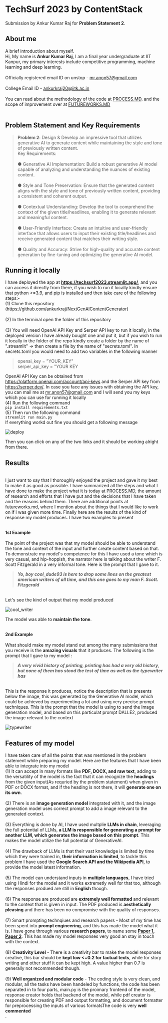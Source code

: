# TechSurf 2023 by ContentStack
Submission by Ankur Kumar Raj for **Problem Statement 2**.
## About me
A brief introduction about myself.
<br> Hi, My name is **Ankur Kumar Raj**, I am a final year undergraduate at IIT Kanpur, my primary interests include competitive programming, machine learning and deep learning. </br>
<br> Officially registered email ID on unstop - mr.anon57@gmail.com </br>
<br> College Email ID - ankurkraj20@iitk.ac.in </br>
<br> You can read about the methodology of the code at [PROCESS.MD](https://github.com/ankurkraj/NextGenAIContentGenerator/blob/main/PROCESS.md). and the scope of improvement over at [FUTUREWORKS.MD](https://github.com/ankurkraj/NextGenAIContentGenerator/blob/main/FUTUREWORKS.md)</br>
<br> 

## Problem Statement and Key Requirements
>**Problem 2**: Design & Develop an impressive tool that utilizes generative AI to generate content while maintaining the style and tone of previously written content.
><br> Key Requirements: </br>
><br> ●	Generative AI Implementation: Build a robust generative AI model capable of analyzing and understanding the nuances of existing content. </br>
><br> ●	Style and Tone Preservation: Ensure that the generated content aligns with the style and tone of previously written content, providing a consistent and coherent output. </br>
><br> ●	Contextual Understanding: Develop the tool to comprehend the context of the given title/headlines, enabling it to generate relevant and meaningful content. </br>
><br> ●	User-Friendly Interface: Create an intuitive and user-friendly interface that allows users to input their existing title/headlines and receive generated content that matches their writing style. </br>
><br> ●	Quality and Accuracy: Strive for high-quality and accurate content generation by fine-tuning and optimizing the generative AI model. </br>

## Running it locally
I have deployed the app at **https://techsurf2023.streamlit.app/**, and you can access it directly from there, if you wish to run it locally kindly ensure that python >=3.9, and pip is installed and then take care of the following steps:-
<br> (1) Clone this repository (https://github.com/ankurkraj/NextGenAIContentGenerator) </br>
<br> (2) In the terminal open the folder of this repository </br>
<br> (3) You will need OpenAI API Key and Serper API key to run it locally, in the deployed version I have already bought one and put it, but if you wish to run it locally in the folder of the repo kindly create a folder by the name of ".streamlit" -> then create a file by the name of "secrets.toml". In secrets.toml you would need to add two variables in the following manner </br>

>openai_key = "YOUR_KEY"
><br> serper_api_key = "YOUR KEY </br>

OpenAI API Key can be obtained from https://platform.openai.com/account/api-keys and the Serper API key from https://serper.dev/. In case you face any issues with obtaining the API key, you can mail me at mr.anon57@gmail.com and I will send you my keys which you can use for running it locally
<br> (4) Run the following command  </br>
`pip install requirements.txt`
<br> (5) Then run the following command </br>
`streamlit run main.py`
<br> If everything workd out fine you should get a following message</br>

![deploy](https://github.com/ankurkraj/NextGenAIContentGenerator/assets/84915395/6866b89e-c548-4eee-875c-2b1ebe503f3b)

Then you can click on any of the two links and it should be working alright from there.

## Results 
<br>I just want to say that I thoroughly enjoyed the project and gave it my best to make it as good as possible. I have summarized all the steps and what I have done to make the project what it is today at [PROCESS.MD](https://github.com/ankurkraj/NextGenAIContentGenerator/blob/main/PROCESS.md), the amount of research and efforts that I have put and the decisions that I have taken and the reasons behind them. There are additional points at futureworks.md, where I mention about the things that I would like to work on if I was given more time. Finally here are the results of the kind of response my model produces. I have two examples to present </br>

<br>**1st Example**</br>
<br>The point of the project was that my model should be able to understand the tone and context of the input and further create content based on that. To demonstrate my model's competence for this I have used a tone which is very casual, and hip-hoppish, the narrator here is talking about the writer F. Scott Fitzgerald in a very informal tone. Here is the prompt that I gave to it. </br>
>**_Yo, boy cool_dude93 is here to drop some lines on the greatest american writers of all time, and this one goes to my man F. Scott. Fitzgerald_**

<br>Let's see the kind of output that my model produced</br>

![cool_writer](https://github.com/ankurkraj/NextGenAIContentGenerator/assets/84915395/260ca8b2-4d74-4e2c-8dd9-a7a9fb22dc35)

The model was able to **maintain the tone**.

<br> **2nd Example** </br>
<br> What should make my model stand out among the many submissions that you receive is the **amazing visuals** that it produces. The following is the prompt that I gave to my model : </br>

> **_A very vivid history of printing, printing has had a very old history, but none of them has stood the test of time as well as the typewriter has_**

<br>This is the response it produces, notice the description that is presents below the image, this was generated by the Generative AI model, which could be achieved by experimenting a lot and using very precise prompt techniques. This is the prompt that the model is using to send the Image generation model, and based on this particulat prompt DALLE2, produced the image relevant to the context</br>

![typewriter](https://github.com/ankurkraj/NextGenAIContentGenerator/assets/84915395/054fb42f-cbbe-4471-b0ad-0e666d9e1636)

## Features of my model
I have taken care of all the points that was mentioned in the problem statement while preparing my model. Here are the features that I have been able to integrate into my model
<br> (1) It can accept in many formats like **PDF, DOCX, and raw text**, adding to the versatility of the model is the fact that it can recognize the **headings** from the given input(As requried by the problem statement) when given in PDF or DOCX format, and if the heading is not there, it will **generate one on its own**. </br>
<br> (2) There is an **image generation model** integrated with it, and the image generation model uses correct prompt to add a image relevant to the generated context. </br>
<br> (3) Everything is done by AI, I have used multplie **LLMs in chain**, leveraging the full potential of LLMs, **a LLM is responsible for generating a prompt for another LLM, which generates the image based on this prompt**. This makes the model utilize the full potential of GenerativeAI. </br>
<br> (4) The drawback of LLMs is that their vast knowledge is limited by time which they were trained in, **their information is limited**, to tackle this problem I have used the **Google Search API and the Wikipedia API**, to provide the model latest information. </br>
<br> (5) The model can understand inputs in **multiple languages**, I have tried using Hindi for the model and it works extremetly well for that too, although the responses produed are still in **English** though.</br>
<br> (6) The response are produced are **extremely well formatted** and relevant to the context that is given in input. The PDF produced is **aesthetically pleasing** and there has been no compromise with the quality of responses. </br>
<br> (7) Smart prompting technqiues and research papers - Most of my time has been spent into **prompt engineering**, and this has made the model what it is. I have gone through various **research papers**, to name some **[Paper 1](https://arxiv.org/abs/2101.06804), [Paper 2](https://arxiv.org/abs/2101.06804)**. This has made my model responses very good an stay in touch with the context. </br>
<br> (8) **Creativity Level** - There is a creativity bar to make the model responses creative, this bar should be **kept low <=0.2 for factual texts**, while for story writing and other stuff it can be kept high. A value higher than 0.7 is generally not recommended though.</br>
<br> (9) **Well organized and modular code** - The coding style is very clean, and modular, all the tasks have been handeled by functions, the code has been separated in to four parts, main.py is the proimary frontend of the model, response creator holds that backend of the model, while pdf creator is responsible for creating PDF and output formatting, and document formatter for preprocessing the inputs of various formatsThe code is very **well commented** </br>.


